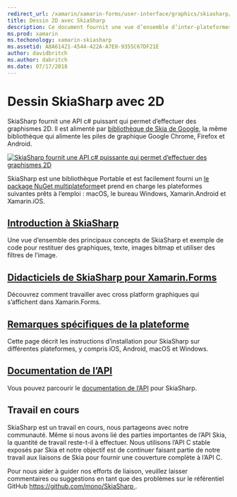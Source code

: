 ```yaml
---
redirect_url: /xamarin/xamarin-forms/user-interface/graphics/skiasharp/
title: Dessin 2D avec SkiaSharp
description: Ce document fournit une vue d’ensemble d’inter-plateformes 2D dessiner avec SkiaSharp. Il est lié à des guides pas à pas qui décrivent SkiaSharp et ses diverses API.
ms.prod: xamarin
ms.techonology: xamarin-skiasharp
ms.assetid: A8A61421-4544-422A-A7E0-9355C67DF21E
author: davidbritch
ms.author: dabritch
ms.date: 07/17/2018
---
```


# <a name="2d-drawing-with-skiasharp"></a>Dessin SkiaSharp avec 2D

SkiaSharp fournit une API c# puissant qui permet d’effectuer des graphismes 2D. Il est alimenté par [bibliothèque de Skia de Google](http://skia.org), la même bibliothèque qui alimente les piles de graphique Google Chrome, Firefox et Android.

[![](images/ide-sml.png "SkiaSharp fournit une API c# puissante qui permet d’effectuer des graphismes 2D")](images/ide.png#lightbox)

SkiaSharp est une bibliothèque Portable et est facilement fourni un [le package NuGet multiplateforme](https://www.nuget.org/packages/SkiaSharp)et prend en charge les plateformes suivantes prêts à l’emploi : macOS, le bureau Windows, Xamarin.Android et Xamarin.iOS.

## <a name="introduction-to-skiasharpgraphics-gamesskiasharpintroductionmd"></a>[Introduction à SkiaSharp](~/graphics-games/skiasharp/introduction.md)

Une vue d’ensemble des principaux concepts de SkiaSharp et exemple de code pour restituer des graphiques, texte, images bitmap et utiliser des filtres de l’image.

## <a name="skiasharp-tutorials-for-xamarinformsxamarin-formsuser-interfacegraphicsskiasharpindexmd"></a>[Didacticiels de SkiaSharp pour Xamarin.Forms](~/xamarin-forms/user-interface/graphics/skiasharp/index.md)

Découvrez comment travailler avec cross platform graphiques qui s’affichent dans Xamarin.Forms.

## <a name="platform-specific-notesgraphics-gamesskiasharpplatformmd"></a>[Remarques spécifiques de la plateforme](~/graphics-games/skiasharp/platform.md)

Cette page décrit les instructions d’installation pour SkiaSharp sur différentes plateformes, y compris iOS, Android, macOS et Windows.

## <a name="api-documentationhttpsdocsmicrosoftcomdotnetapiskiasharp"></a>[Documentation de l’API](https://docs.microsoft.com/dotnet/api/skiasharp)

Vous pouvez parcourir le [documentation de l’API](https://docs.microsoft.com/dotnet/api/skiasharp) pour SkiaSharp.

## <a name="work-in-progress"></a>Travail en cours

SkiaSharp est un travail en cours, nous partageons avec notre communauté. Même si nous avons lié des parties importantes de l’API Skia, la quantité de travail reste-t-il à effectuer. Nous utilisons l’API C stable exposés par Skia et notre objectif est de continuer faisant partie de notre travail aux liaisons de Skia pour fournir une couverture complète à l’API C.

Pour nous aider à guider nos efforts de liaison, veuillez laisser commentaires ou suggestions en tant que des problèmes sur le référentiel GitHub [ https://github.com/mono/SkiaSharp ](https://github.com/mono/SkiaSharp).

